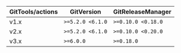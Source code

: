 | GitTools/actions | GitVersion       | GitReleaseManager  |
|------------------|------------------|--------------------|
| v1.x             | `>=5.2.0 <6.1.0` | `>=0.10.0 <0.18.0` |
| v2.x             | `>=5.2.0 <6.1.0` | `>=0.10.0 <0.20.0` |
| v3.x             | `>=6.0.0`        | `>=0.18.0`         |

